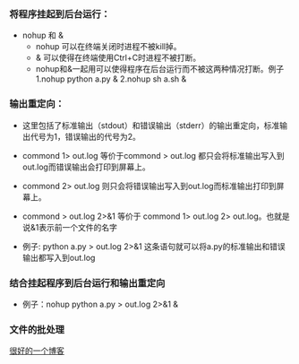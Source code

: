 ### 将程序挂起到后台运行：
- nohup 和 &
   - nohup 可以在终端关闭时进程不被kill掉。
   - & 可以使得在终端使用Ctrl+C时进程不被打断。
   - nohup和&一起用可以使得程序在后台运行而不被这两种情况打断。例子1.nohup python a.py & 2.nohup sh a.sh &
### 输出重定向：
- 这里包括了标准输出（stdout）和错误输出（stderr）的输出重定向，标准输出代号为1，错误输出的代号为2。

- commond 1> out.log 等价于commond > out.log 都只会将标准输出写入到out.log而错误输出会打印到屏幕上。
- commond 2> out.log 则只会将错误输出写入到out.log而标准输出打印到屏幕上。
- commond > out.log 2>&1 等价于 commond 1> out.log 2> out.log。也就是说&1表示前一个文件的名字
- 例子: python a.py > out.log 2>&1 这条语句就可以将a.py的标准输出和错误输出都写入到out.log

### 结合挂起程序到后台运行和输出重定向
- 例子：nohup python a.py > out.log 2>&1 &

### 文件的批处理
[很好的一个博客](https://www.cnblogs.com/aaronax/p/5618024.html)
